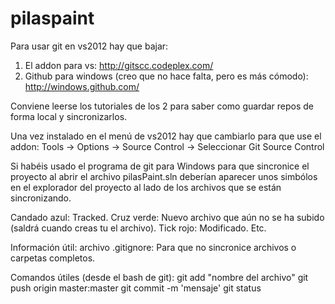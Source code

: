 pilaspaint
==========

Para usar git en vs2012 hay que bajar: 
1) El addon para vs: http://gitscc.codeplex.com/ 
2) Github para windows (creo que no hace falta, pero es más cómodo): http://windows.github.com/

Conviene leerse los tutoriales de los 2 para saber como guardar repos de forma local y sincronizarlos.

Una vez instalado en el menú de vs2012 hay que cambiarlo para que use el addon: 
Tools -> Options -> Source Control -> Seleccionar Git Source Control

Si habéis usado el programa de git para Windows para que sincronice el proyecto 
al abrir el archivo pilasPaint.sln deberían aparecer unos simbólos en el explorador 
del proyecto al lado de los archivos que se están sincronizando.

Candado azul: Tracked. Cruz verde: Nuevo archivo que aún no se ha subido
(saldrá cuando creas tu el archivo). Tick rojo: Modificado. Etc.

Información útil: archivo .gitignore: Para que no sincronice archivos o carpetas completos.

Comandos útiles (desde el bash de git): 
git add "nombre del archivo"
git push origin master:master
git commit -m 'mensaje'
git status